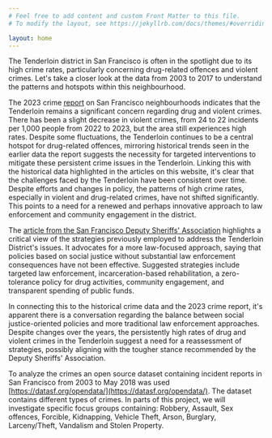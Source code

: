```yaml
---
# Feel free to add content and custom Front Matter to this file.
# To modify the layout, see https://jekyllrb.com/docs/themes/#overriding-theme-defaults

layout: home
---
```


The Tenderloin district in San Francisco is often in the spotlight due to its high crime rates, particularly concerning drug-related offences and violent crimes. Let's take a closer look at the data from 2003 to 2017 to understand the patterns and hotspots within this neighbourhood.

The 2023 crime [report](https://www.wesanfrancisco.org/data/2023-neighborhood-crime#:~:text=Examining%20property%20crimes%20in%20San,display%20higher%20property%20crime%20levels) on San Francisco neighbourhoods indicates that the Tenderloin remains a significant concern regarding drug and violent crimes. There has been a slight decrease in violent crimes, from 24 to 22 incidents per 1,000 people from 2022 to 2023, but the area still experiences high rates. Despite some fluctuations, the Tenderloin continues to be a central hotspot for drug-related offences, mirroring historical trends seen in the earlier data the report suggests the necessity for targeted interventions to mitigate these persistent crime issues in the Tenderloin. Linking this with the historical data highlighted in the articles on this website, it's clear that the challenges faced by the Tenderloin have been consistent over time. Despite efforts and changes in policy, the patterns of high crime rates, especially in violent and drug-related crimes, have not shifted significantly. This points to a need for a renewed and perhaps innovative approach to law enforcement and community engagement in the district.

The [article from the San Francisco Deputy Sheriffs' Association](https://sanfranciscodsa.com/applying-the-rule-of-law-to-fix-san-franciscos-tenderloin-district/) highlights a critical view of the strategies previously employed to address the Tenderloin District's issues. It advocates for a more law-focused approach, saying that policies based on social justice without substantial law enforcement consequences have not been effective. Suggested strategies include targeted law enforcement, incarceration-based rehabilitation, a zero-tolerance policy for drug activities, community engagement, and transparent spending of public funds.

In connecting this to the historical crime data and the 2023 crime report, it's apparent there is a conversation regarding the balance between social justice-oriented policies and more traditional law enforcement approaches. Despite changes over the years, the persistently high rates of drug and violent crimes in the Tenderloin suggest a need for a reassessment of strategies, possibly aligning with the tougher stance recommended by the Deputy Sheriffs' Association.

To analyze the crimes an open source dataset containing incident reports in San Francisco from 2003 to May 2018 was used [https://datasf.org/opendata/](https://datasf.org/opendata/). The dataset contains different types of crimes. In parts of this project, we will investigate specific focus groups containing: Robbery, Assault, Sex offences, Forcible, Kidnapping, Vehicle Theft, Arson, Burglary, Larceny/Theft, Vandalism and Stolen Property. 

